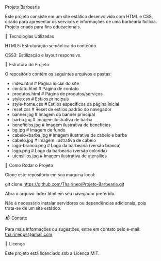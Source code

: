 Projeto Barbearia

Este projeto consiste em um site estático desenvolvido com HTML e CSS, criado para apresentar os serviços e informações de uma barbearia fictícia. Projeto criado para fins educacionais.

🧪 Tecnologias Utilizadas

HTML5: Estruturação semântica do conteúdo.

CSS3: Estilização e layout responsivo.

📁 Estrutura do Projeto

O repositório contém os seguintes arquivos e pastas:


* index.html         	# Página inicial do site
* contato.html        # Página de contato
* produtos.html       # Página de produtos/serviços
* style.css           # Estilos principais
* style-home.css      # Estilos específicos da página inicial
* reset.css           # Reset de estilos padrão do navegador
* banner.jpg          # Imagem do banner principal
* barba.jpg           # Imagem ilustrativa de barba
* beneficios.jpg      # Imagem ilustrativa de benefícios
* bg.jpg              # Imagem de fundo
* cabelo+barba.jpg    # Imagem ilustrativa de cabelo e barba
* cabelo.jpg          # Imagem ilustrativa de cabelo
* logo-branco.png     # Logo da barbearia (versão branca)
* logo.png            # Logo da barbearia (versão colorida)
* utensilios.jpg      # Imagem ilustrativa de utensílios


🚀 Como Rodar o Projeto

Clone este repositório em sua máquina local:

git clone https://github.com/Thairinep/Projeto-Barbearia.git


Abra o arquivo index.html em seu navegador preferido.

Não é necessário instalar servidores ou dependências adicionais, pois trata-se de um site estático.

📬 Contato

Para mais informações ou sugestões, entre em contato pelo e-mail: thairinepps@gmail.com

📄 Licença

Este projeto está licenciado sob a Licença MIT.
